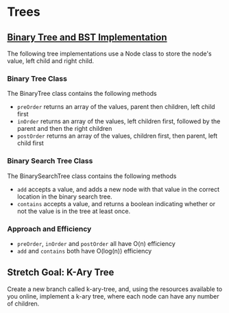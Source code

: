 # Trees

## [Binary Tree and BST Implementation](challenges/tree/tree.js)
The following tree implementations use a Node class to store the node's value, left child and right child.

### Binary Tree Class
The BinaryTree class contains the following methods
- `preOrder` returns an array of the values, parent then children, left child first
- `inOrder` returns an array of the values, left children first, followed by the parent and then the right children
- `postOrder` returns an array of the values, children first, then parent, left child first

### Binary Search Tree Class
The BinarySearchTree class contains the following methods
- `add` accepts a value, and adds a new node with that value in the correct location in the binary search tree.
- `contains` accepts a value, and returns a boolean indicating whether or not the value is in the tree at least once.

### Approach and Efficiency
- `preOrder`, `inOrder` and `postOrder` all have O(n) efficiency
- `add` and `contains` both have O(log(n)) efficiency

## Stretch Goal: K-Ary Tree
Create a new branch called k-ary-tree, and, using the resources available to you online, implement a k-ary tree, where each node can have any number of children.